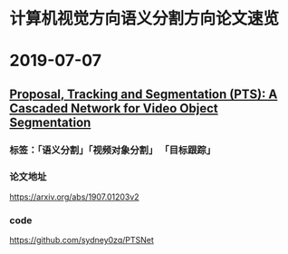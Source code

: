 # 计算机视觉方向语义分割方向论文速览

# 2019-07-07
## [Proposal, Tracking and Segmentation (PTS): A Cascaded Network for Video Object Segmentation](https://github.com/Sophia-11/Awesome-CV-Paper-Review/blob/master/Semantic%20Segmentation/2019-07-07/Proposal%2C%20Tracking%20and%20Segmentation%20(PTS)%20A%20Cascaded%20Network%20for%20Video%20Object%20Segmentation.md)
### 标签：「语义分割」「视频对象分割」 「目标跟踪」
### 论文地址
https://arxiv.org/abs/1907.01203v2
### code
https://github.com/sydney0zq/PTSNet
